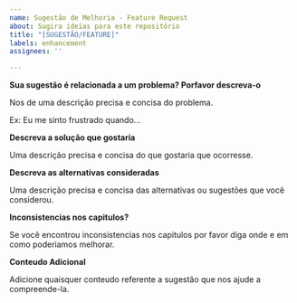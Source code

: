 ```yaml
---
name: Sugestão de Melhoria - Feature Request
about: Sugira ideias para este repositório
title: "[SUGESTÃO/FEATURE]"
labels: enhancement
assignees: ''

---
```


**Sua sugestão é relacionada a um problema? Porfavor descreva-o**

Nos de uma descrição precisa e concisa do problema.

Ex: Eu me sinto frustrado quando...

**Descreva a solução que gostaria**

Uma descrição precisa e concisa do que gostaria que ocorresse.

**Descreva as alternativas consideradas**

Uma descrição precisa e concisa das alternativas ou sugestões que você considerou.

**Inconsistencias nos capitulos?**

Se você encontrou inconsistencias nos capitulos por favor diga onde e em como poderiamos melhorar.

**Conteudo Adicional**

Adicione quaisquer conteudo referente a sugestão que nos ajude a compreende-la.
